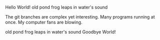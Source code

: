Hello World!
old pond
frog leaps in
water's sound



The git branches are complex yet interesting.
Many programs running at once.
My computer fans are blowing.



old pond
frog leaps in
water's sound
Goodbye World!
